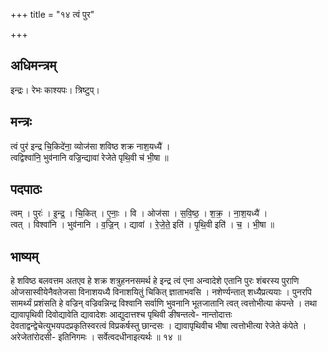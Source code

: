 +++
title = "१४ त्वं पुर"

+++
## अधिमन्त्रम्
इन्द्रः। रेभः काश्यपः। त्रिष्टुप्।

## मन्त्रः
त्वं पुर॑ इन्द्र चि॒किदे॑ना॒ व्योज॑सा शविष्ठ शक्र नाश॒यध्यै॑ ।  
त्वद्विश्वा॑नि॒ भुव॑नानि वज्रि॒न्द्यावा॑ रेजेते पृथि॒वी च॑ भी॒षा ॥

## पदपाठः
त्वम् । पुरः॑ । इ॒न्द्र॒ । चि॒कित् । ए॒नाः॒ । वि । ओज॑सा । स॒वि॒ष्ठ॒ । श॒क्र॒ । ना॒श॒यध्यै॑ ।  
त्वत् । विश्वा॑नि । भुव॑नानि । व॒ज्रि॒न् । द्यावा॑ । रे॒जे॒ते॒ इति॑ । पृ॒थि॒वी इति॑ । च॒ । भी॒षा ॥

## भाष्यम्
हे शविष्ठ बलवत्तम अतएव हे शक्र शत्रुहननसमर्थ हे इन्द्र त्वं एना अन्वादेशे एतानि पुरः शंबरस्य पुराणि ओजसास्वीयेनैवतेजसा विनाशयध्यै विनाशयितुं चिकित् ज्ञाताभवसि । नशेर्ण्यन्तात् शध्यैप्रत्ययाः । पुनरपि सामर्थ्यं प्रशंसति हे वज्रिन् वज्रिवन्निन्द्र विश्वानि सर्वाणि भुवनानि भूतजातानि त्वत् त्वत्तोभीत्या कंपन्ते । तथा द्यावापृथिवी दिवोद्यावेति द्यावादेशः आद्युदात्तश्च पृथिवी ङीषन्तत्वे- नान्तोदात्तः देवताद्वन्द्वेचेत्युभयपदप्रकृतिस्वरत्वं विप्रकर्षस्तु छान्दसः । द्यावापृथिवीच भीषा त्वत्तोभीत्या रेजेते कंपेते । अरेजेतांरोदसी- इतिनिगमः । सर्वेत्वदधीनाइत्यर्थः ॥ १४ ॥